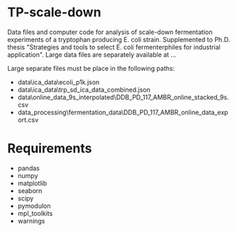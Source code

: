 # TP-scale-down

Data files and computer code for analysis of scale-down fermentation experiments of a tryptophan producing E. coli strain. Supplemented to Ph.D. thesis "Strategies and tools to select E. coli fermenterphiles for industrial application". Large data files are separately available at ...

Large separate files must be place in the following paths:
- data\ica_data\ecoli_p1k.json
- data\ica_data\trp_sd_ica_data_combined.json
- data\online_data_9s_interpolated\DDB_PD_117_AMBR_online_stacked_9s.csv
- data_processing\fermentation_data\DDB_PD_117_AMBR_online_data_export.csv

# Requirements
- pandas
- numpy
- matplotlib
- seaborn
- scipy
- pymodulon
- mpl_toolkits
- warnings
